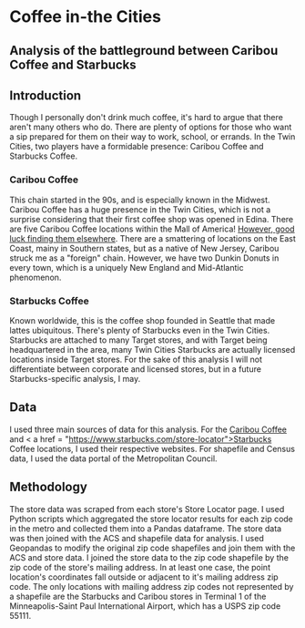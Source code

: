 # Coffee in-the Cities
## Analysis of the battleground between Caribou Coffee and Starbucks

## Introduction
Though I personally don't drink much coffee, it's hard to argue that there aren't many others who do. There are plenty of options for those who want a sip prepared for them on their way to work, school, or errands. In the Twin Cities, two players have a formidable presence: Caribou Coffee and Starbucks Coffee.

### Caribou Coffee
This chain started in the 90s, and is especially known in the Midwest. Caribou Coffee has a huge presence in the Twin Cities, which is not a surprise considering that their first coffee shop was opened in Edina. There are five Caribou Coffee locations within the Mall of America! <a href= "https://locations.cariboucoffee.com/us">However, good luck finding them elsewhere</a>. There are a smattering of locations on the East Coast, mainy in Southern states, but as a native of New Jersey, Caribou struck me as a "foreign" chain. However, we have two Dunkin Donuts in every town, which is a uniquely New England and Mid-Atlantic phenomenon.

### Starbucks Coffee
Known worldwide, this is the coffee shop founded in Seattle that made lattes ubiquitous. There's plenty of Starbucks even in the Twin Cities. Starbucks are attached to many Target stores, and with Target being headquartered in the area, many Twin Cities Starbucks are actually licensed locations inside Target stores. For the sake of this analysis I will not differentiate between corporate and licensed stores, but in a future Starbucks-specific analysis, I may.

## Data
I used three main sources of data for this analysis. For the <a href = 'https://locations.cariboucoffee.com/'>Caribou Coffee</a> and < a href = "https://www.starbucks.com/store-locator">Starbucks Coffee</a> locations, I used their respective websites. For shapefile and Census data, I used the data portal of the Metropolitan Council.

## Methodology
The store data was scraped from each store's Store Locator page. I used Python scripts which aggregated the store locator results for each zip code in the metro and collected them into a Pandas dataframe.
The store data was then joined with the ACS and shapefile data for analysis. I used Geopandas to modify the original zip code shapefiles and join them with the ACS and store data. I joined the store data to the zip code shapefile by the zip code of the store's mailing address. In at least one case, the point location's coordinates fall outside or adjacent to it's mailing address zip code. The only locations with mailing address zip codes not represented by a shapefile are the Starbucks and Caribou stores in Terminal 1 of the Minneapolis-Saint Paul International Airport, which has a USPS zip code 55111.
